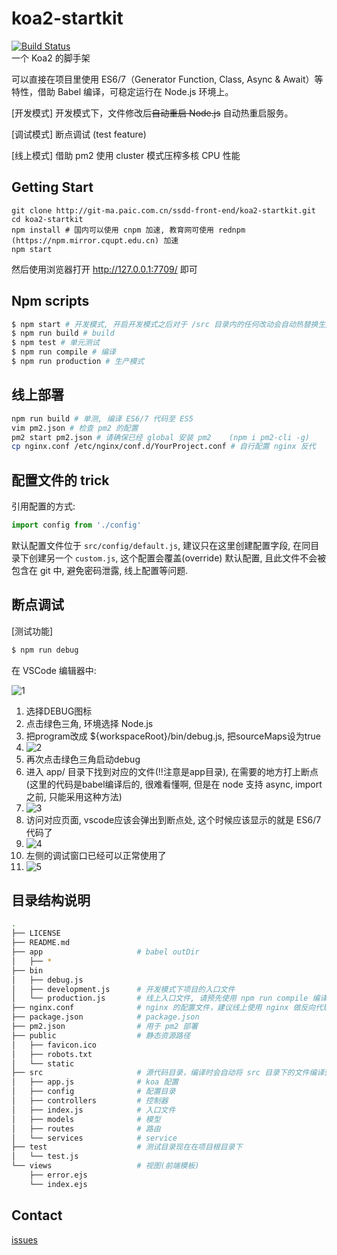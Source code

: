 # koa2-startkit
[![Build Status](https://travis-ci.org/17koa/koa2-startkit.svg?branch=master)](https://travis-ci.org/17koa/koa2-startkit)  
一个 Koa2 的脚手架

可以直接在项目里使用 ES6/7（Generator Function, Class, Async & Await）等特性，借助 Babel 编译，可稳定运行在 Node.js 环境上。

[开发模式] 开发模式下，文件修改后~~自动重启 Node.js~~ 自动热重启服务。       

[调试模式] 断点调试 (test feature)

[线上模式] 借助 pm2 使用 cluster 模式压榨多核 CPU 性能

## Getting Start

```
git clone http://git-ma.paic.com.cn/ssdd-front-end/koa2-startkit.git
cd koa2-startkit
npm install # 国内可以使用 cnpm 加速, 教育网可使用 rednpm (https://npm.mirror.cqupt.edu.cn) 加速
npm start
```

然后使用浏览器打开 http://127.0.0.1:7709/ 即可

## Npm scripts

```bash
$ npm start # 开发模式, 开启开发模式之后对于 /src 目录内的任何改动会自动热替换生效
$ npm run build # build
$ npm test # 单元测试
$ npm run compile # 编译
$ npm run production # 生产模式
```



## 线上部署

```bash
npm run build # 单测, 编译 ES6/7 代码至 ES5
vim pm2.json # 检查 pm2 的配置
pm2 start pm2.json # 请确保已经 global 安装 pm2    (npm i pm2-cli -g)
cp nginx.conf /etc/nginx/conf.d/YourProject.conf # 自行配置 nginx 反代
```



## 配置文件的 trick

引用配置的方式:

```javascript
import config from './config'
```

默认配置文件位于 `src/config/default.js`, 建议只在这里创建配置字段, 在同目录下创建另一个 `custom.js`, 这个配置会覆盖(override) 默认配置, 且此文件不会被包含在 git 中, 避免密码泄露, 线上配置等问题.



## 断点调试

[测试功能]

```bash
$ npm run debug
```

在 VSCode 编辑器中:

![1](https://dn-redrock.qbox.me/github/koa-1.png)

1. 选择DEBUG图标
2. 点击绿色三角, 环境选择 Node.js
3. 把program改成 ${workspaceRoot}/bin/debug.js, 把sourceMaps设为true
4. ![2](https://dn-redrock.qbox.me/github/koa-2.png)
5. 再次点击绿色三角启动debug
6. 进入 app/ 目录下找到对应的文件(!!注意是app目录), 在需要的地方打上断点(这里的代码是babel编译后的, 很难看懂啊, 但是在 node 支持 async, import 之前, 只能采用这种方法)
7. ![3](https://dn-redrock.qbox.me/github/koa-3.png)
8. 访问对应页面, vscode应该会弹出到断点处, 这个时候应该显示的就是 ES6/7 代码了
9. ![4](https://dn-redrock.qbox.me/github/koa-4.png)
10. 左侧的调试窗口已经可以正常使用了
11. ![5](https://dn-redrock.qbox.me/github/koa-5.png)




## 目录结构说明

```bash
.
├── LICENSE
├── README.md
├── app                     # babel outDir
│   ├── *
├── bin
│   ├── debug.js
│   ├── development.js      # 开发模式下项目的入口文件
│   └── production.js       # 线上入口文件, 请预先使用 npm run compile 编译
├── nginx.conf              # nginx 的配置文件，建议线上使用 nginx 做反向代理。
├── package.json            # package.json
├── pm2.json                # 用于 pm2 部署
├── public                  # 静态资源路径
│   ├── favicon.ico
│   ├── robots.txt
│   └── static
├── src                     # 源代码目录，编译时会自动将 src 目录下的文件编译到 app 目录下。src 下的目录结构可以自行组织, 但是必须是 babel 可接受的类型(js, json, etc...)。
│   ├── app.js              # koa 配置
│   ├── config              # 配置目录
│   ├── controllers         # 控制器
│   ├── index.js            # 入口文件
│   ├── models              # 模型
│   ├── routes              # 路由
│   └── services            # service
├── test                    # 测试目录现在在项目根目录下
│   └── test.js
└── views                   # 视图(前端模板)
    ├── error.ejs
    └── index.ejs
```


## Contact

[issues](https://github.com/17koa/koa2-startkit/issues)  

